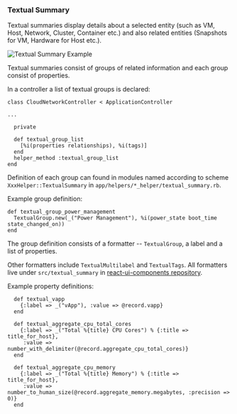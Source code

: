### Textual Summary

Textual summaries display details about a selected entity (such as VM, Host,
Network, Cluster, Container etc.) and also related entities (Snapshots for VM,
Hardware for Host etc.).

![Textual Summary Example](../images/textual-summary.png)

Textual summaries consist of groups of related information and each group consist of properties.

In a controller a list of textual groups is declared:

```
class CloudNetworkController < ApplicationController

...

  private

  def textual_group_list
    [%i(properties relationships), %i(tags)]
  end
  helper_method :textual_group_list
end
```

Definition of each group can found in modules named according to scheme
`XxxHelper::TextualSummary` in `app/helpers/*_helper/textual_summary.rb`.

Example group definition:
```
def textual_group_power_management
  TextualGroup.new(_("Power Management"), %i(power_state boot_time state_changed_on))
end

```

The group definition consists of a formatter -- `TextualGroup`, a label and a list of properties.

Other formatters include `TextualMultilabel` and `TextualTags`. All formatters live under `src/textual_summary` in [react-ui-components repository](https://github.com/ManageIQ/react-ui-components/tree/master/src/textual_summary).

Example property definitions:
```
  def textual_vapp
    {:label => _("vApp"), :value => @record.vapp}
  end

  def textual_aggregate_cpu_total_cores
    {:label => _("Total %{title} CPU Cores") % {:title => title_for_host},
     :value => number_with_delimiter(@record.aggregate_cpu_total_cores)}
  end

  def textual_aggregate_cpu_memory
    {:label => _("Total %{title} Memory") % {:title => title_for_host},
     :value => number_to_human_size(@record.aggregate_memory.megabytes, :precision => 0)}
  end
```
